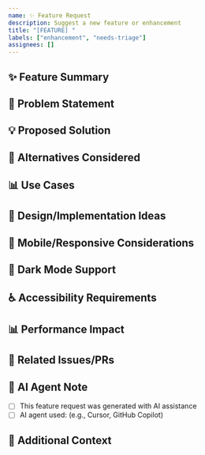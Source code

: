 ```yaml
---
name: ✨ Feature Request
description: Suggest a new feature or enhancement
title: "[FEATURE] "
labels: ["enhancement", "needs-triage"]
assignees: []
---
```


## ✨ **Feature Summary**

<!-- A brief description of the feature you would like to see -->

## 🎯 **Problem Statement**

<!-- What problem are you trying to solve? What pain point does this address? -->

## 💡 **Proposed Solution**

<!-- Describe your proposed solution in detail -->

## 🔄 **Alternatives Considered**

<!-- Have you considered any alternative solutions or workarounds? -->

## 📊 **Use Cases**

<!-- Describe specific use cases where this feature would be valuable -->

## 🎨 **Design/Implementation Ideas**

<!-- Any design or implementation ideas you have -->

## 📱 **Mobile/Responsive Considerations**

<!-- How should this feature work on mobile devices? -->

## 🌙 **Dark Mode Support**

<!-- Should this feature support dark mode? -->

## ♿ **Accessibility Requirements**

<!-- Are there any accessibility requirements for this feature? -->

## 📊 **Performance Impact**

<!-- What are the performance implications of this feature? -->

## 🔗 **Related Issues/PRs**

<!-- Link to any related issues or PRs -->

## 🤖 **AI Agent Note**

<!-- If this feature request was generated by an AI agent -->

- [ ] This feature request was generated with AI assistance
- [ ] AI agent used: (e.g., Cursor, GitHub Copilot)

## 📝 **Additional Context**

<!-- Any additional context or information -->
